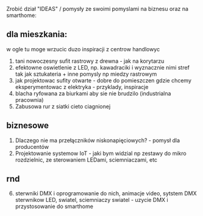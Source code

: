 Zrobić dział "IDEAS" / pomysły ze swoimi pomyslami na biznesu oraz na smarthome:

## dla mieszkania:

w ogle tu moge wrzucic duzo inspiracji z centrow handlowyc

1) tani nowoczesny sufit rastrowy z drewna - jak na korytarzu
2) efektowne oswietlenie z LED, np. kawadraciki i wyznacznie nimi stref tak jak sztukateria + inne pomysly np miedzy rastrowym
3) jak projektowac sufity otwarte - dobre do pomieszczen gdzie chcemy eksperymentowac z elektryka - przyklady, inspiracje
4) blacha ryfowana za biurkami aby sie nie brudzilo (industrialna pracownia)
5) Zabusowa rur z siatki cieto ciagnionej

## biznesowe

1) Dlaczego nie ma przełączników niskonapięciowych? - pomysł dla producentów
2) Projektowanie systemow IoT - jaki bym widzial np zestawy do mikro rozdzielnic, ze sterowaniem LEDami, sciemniaczami, etc

## rnd

6) sterwniki DMX i oprogramowanie do nich, animacje video, sytstem DMX sterwnikow LED, swiatel, sciemniaczy swiatel - uzycie DMX i przystosowanie do smarthome
